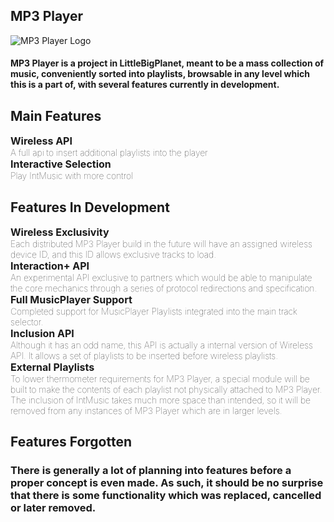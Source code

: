 ## MP3 Player
![MP3 Player Logo](https://projects.kee7702.tk/mp3-player/upload/mp3-player_0.png)
#### MP3 Player is a project in LittleBigPlanet, meant to be a mass collection of music, conveniently sorted into playlists, browsable in any level which this is a part of, with several features currently in development.
## Main Features

<div class="filedownload-container">
  <h3 style="font-size: 16px;margin-block: 0;">Wireless API</h3>
  <h4 style="font-size: 14px;margin-block: 0;font-weight: 100;">A full api to insert additional playlists into the player</h4>
</div>

<div class="filedownload-container">
  <h3 style="font-size: 16px;margin-block: 0;">Interactive Selection</h3>
  <h4 style="font-size: 14px;margin-block: 0;font-weight: 100;">Play IntMusic with more control</h4>
</div>

## Features In Development

<div class="filedownload-container">
  <h3 style="font-size: 16px;margin-block: 0;">Wireless Exclusivity</h3>
  <h4 style="font-size: 14px;margin-block: 0;font-weight: 100;">Each distributed MP3 Player build in the future will have an assigned wireless device ID, and this ID allows exclusive tracks to load.</h4>
</div>

<div class="filedownload-container">
  <h3 style="font-size: 16px;margin-block: 0;">Interaction+ API</h3>
  <h4 style="font-size: 14px;margin-block: 0;font-weight: 100;">An experimental API exclusive to partners which would be able to manipulate the core mechanics through a series of protocol redirections and specification.</h4>
</div>

<div class="filedownload-container">
  <h3 style="font-size: 16px;margin-block: 0;">Full MusicPlayer Support</h3>
  <h4 style="font-size: 14px;margin-block: 0;font-weight: 100;">Completed support for MusicPlayer Playlists integrated into the main track selector.</h4>
</div>

<div class="filedownload-container">
  <h3 style="font-size: 16px;margin-block: 0;">Inclusion API</h3>
  <h4 style="font-size: 14px;margin-block: 0;font-weight: 100;">Although it has an odd name, this API is actually a internal version of Wireless API. It allows a set of playlists to be inserted before wireless playlists.</h4>
</div>

<div class="filedownload-container">
  <h3 style="font-size: 16px;margin-block: 0;">External Playlists</h3>
  <h4 style="font-size: 14px;margin-block: 0;font-weight: 100;">To lower thermometer requirements for MP3 Player, a special module will be built to make the contents of each playlist not physically attached to MP3 Player. The inclusion of IntMusic takes much more space than intended, so it will be removed from any instances of MP3 Player which are in larger levels.</h4>
</div>

## Features Forgotten
### There is generally a lot of planning into features before a proper concept is even made. As such, it should be no surprise that there is some functionality which was replaced, cancelled or later removed.
